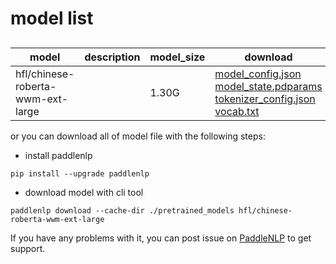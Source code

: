#  model list

##  

| model  | description | model_size  | download         |
| --- | --- | --- | --- |
|hfl/chinese-roberta-wwm-ext-large|  | 1.30G | [model_config.json](https://bj.bcebos.com/paddlenlp/models/community/hfl/chinese-roberta-wwm-ext-large/model_config.json)<br>[model_state.pdparams](https://bj.bcebos.com/paddlenlp/models/community/hfl/chinese-roberta-wwm-ext-large/model_state.pdparams)<br>[tokenizer_config.json](https://bj.bcebos.com/paddlenlp/models/community/hfl/chinese-roberta-wwm-ext-large/tokenizer_config.json)<br>[vocab.txt](https://bj.bcebos.com/paddlenlp/models/community/hfl/chinese-roberta-wwm-ext-large/vocab.txt) |

or you can download all of model file with the following steps:

* install paddlenlp

```shell
pip install --upgrade paddlenlp
```

* download model with cli tool

```shell
paddlenlp download --cache-dir ./pretrained_models hfl/chinese-roberta-wwm-ext-large
```

If you have any problems with it, you can post issue on [PaddleNLP](https://github.com/PaddlePaddle/PaddleNLP) to get support.
